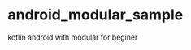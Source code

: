 # android_modular_sample
kotlin android with modular for beginer
<p align="center">
<img src"https://user-images.githubusercontent.com/28746063/179315945-4e014319-15d8-46ee-91ae-dd69b64a0974.png">
</p>
